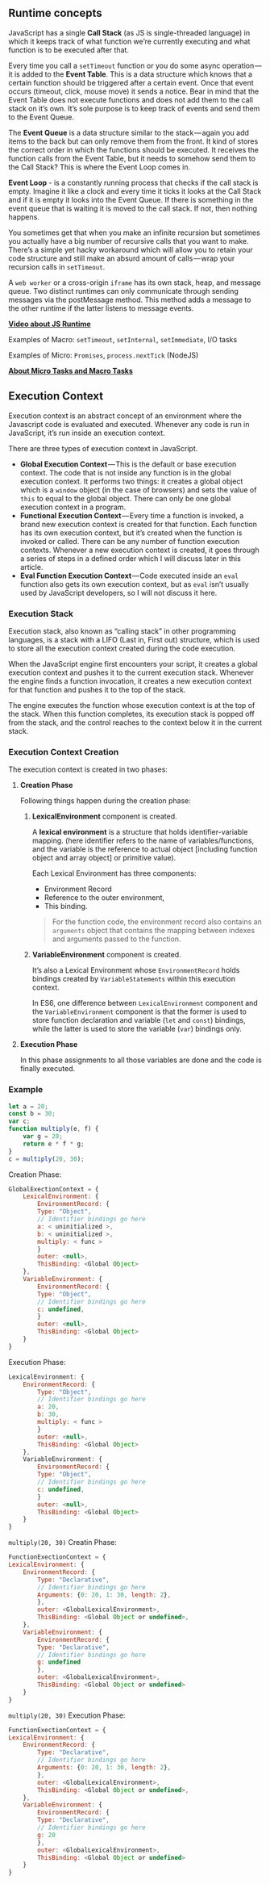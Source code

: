 ## Runtime concepts
JavaScript has a single __Call Stack__ (as JS is single-threaded language) in which it keeps track of what function we’re currently executing and what function is to be executed after that.

Every time you call a `setTimeout` function or you do some async operation — it is added to the __Event Table__. This is a data structure which knows that a certain function should be triggered after a certain event. Once that event occurs (timeout, click, mouse move) it sends a notice. Bear in mind that the Event Table does not execute functions and does not add them to the call stack on it’s own. It’s sole purpose is to keep track of events and send them to the Event Queue.

The __Event Queue__ is a data structure similar to the stack — again you add items to the back but can only remove them from the front. It kind of stores the correct order in which the functions should be executed. It receives the function calls from the Event Table, but it needs to somehow send them to the Call Stack? This is where the Event Loop comes in.

__Event Loop__ - is a constantly running process that checks if the call stack is empty. Imagine it like a clock and every time it ticks it looks at the Call Stack and if it is empty it looks into the Event Queue. If there is something in the event queue that is waiting it is moved to the call stack. If not, then nothing happens.

You sometimes get that when you make an infinite recursion but sometimes you actually have a big number of recursive calls that you want to make. There’s a simple yet hacky workaround which will allow you to retain your code structure and still make an absurd amount of calls — wrap your recursion calls in `setTimeout`.

A `web worker` or a cross-origin `iframe` has its own stack, heap, and message queue. Two distinct runtimes can only communicate through sending messages via the postMessage method. This method adds a message to the other runtime if the latter listens to message events.

__[Video about JS Runtime](https://www.youtube.com/watch?v=8aGhZQkoFbQ&t=0s&list=WL&index=64)__

Examples of Macro: `setTimeout`, `setInternal`, `setImmediate`, I/O tasks

Examples of Micro: `Promises`, `process.nextTick` (NodeJS)

__[About Micro Tasks and Macro Tasks](https://jakearchibald.com/2015/tasks-microtasks-queues-and-schedules/)__

## Execution Context
Execution context is an abstract concept of an environment where the Javascript code is evaluated and executed. Whenever any code is run in JavaScript, it’s run inside an execution context.

There are three types of execution context in JavaScript.
* __Global Execution Context__ — This is the default or base execution context. The code that is not inside any function is in the global execution context. It performs two things: it creates a global object which is a `window` object (in the case of browsers) and sets the value of `this` to equal to the global object. There can only be one global execution context in a program.
* __Functional Execution Context__ — Every time a function is invoked, a brand new execution context is created for that function. Each function has its own execution context, but it’s created when the function is invoked or called. There can be any number of function execution contexts. Whenever a new execution context is created, it goes through a series of steps in a defined order which I will discuss later in this article.
* __Eval Function Execution Context__ — Code executed inside an `eval` function also gets its own execution context, but as `eval` isn’t usually used by JavaScript developers, so I will not discuss it here.

### Execution Stack
Execution stack, also known as “calling stack” in other programming languages, is a stack with a LIFO (Last in, First out) structure, which is used to store all the execution context created during the code execution.

When the JavaScript engine first encounters your script, it creates a global execution context and pushes it to the current execution stack. Whenever the engine finds a function invocation, it creates a new execution context for that function and pushes it to the top of the stack.

The engine executes the function whose execution context is at the top of the stack. When this function completes, its execution stack is popped off from the stack, and the control reaches to the context below it in the current stack.

### Execution Context Creation
The execution context is created in two phases:
1. __Creation Phase__

    Following things happen during the creation phase:
    1. __LexicalEnvironment__ component is created.

        A __lexical environment__ is a structure that holds identifier-variable mapping. (here identifier refers to the name of variables/functions, and the variable is the reference to actual object [including function object and array object] or primitive value).

        Each Lexical Environment has three components:
        * Environment Record
        * Reference to the outer environment,
        * This binding.

        > For the function code, the environment record also contains an `arguments` object that contains the mapping between indexes and arguments passed to the function.

    2. __VariableEnvironment__ component is created.

        It’s also a Lexical Environment whose `EnvironmentRecord` holds bindings created by `VariableStatements` within this execution context.

        In ES6, one difference between `LexicalEnvironment` component and the `VariableEnvironment` component is that the former is used to store function declaration and variable (`let` and `const`) bindings, while the latter is used to store the variable (`var`) bindings only.

2. __Execution Phase__

    In this phase assignments to all those variables are done and the code is finally executed.

### Example
```javascript
let a = 20;
const b = 30;
var c;
function multiply(e, f) {
    var g = 20;
    return e * f * g;
}
c = multiply(20, 30);
```

Creation Phase:
```javascript
GlobalExectionContext = {
    LexicalEnvironment: {
        EnvironmentRecord: {
        Type: "Object",
        // Identifier bindings go here
        a: < uninitialized >,
        b: < uninitialized >,
        multiply: < func >
        }
        outer: <null>,
        ThisBinding: <Global Object>
    },
    VariableEnvironment: {
        EnvironmentRecord: {
        Type: "Object",
        // Identifier bindings go here
        c: undefined,
        }
        outer: <null>,
        ThisBinding: <Global Object>
    }
}
```

Execution Phase:
```javascript
LexicalEnvironment: {
    EnvironmentRecord: {
        Type: "Object",
        // Identifier bindings go here
        a: 20,
        b: 30,
        multiply: < func >
        }
        outer: <null>,
        ThisBinding: <Global Object>
    },
    VariableEnvironment: {
        EnvironmentRecord: {
        Type: "Object",
        // Identifier bindings go here
        c: undefined,
        }
        outer: <null>,
        ThisBinding: <Global Object>
    }
}
```

`multiply(20, 30)` Creatin Phase:
```javascript
FunctionExectionContext = {
LexicalEnvironment: {
    EnvironmentRecord: {
        Type: "Declarative",
        // Identifier bindings go here
        Arguments: {0: 20, 1: 30, length: 2},
        },
        outer: <GlobalLexicalEnvironment>,
        ThisBinding: <Global Object or undefined>,
    },
    VariableEnvironment: {
        EnvironmentRecord: {
        Type: "Declarative",
        // Identifier bindings go here
        g: undefined
        },
        outer: <GlobalLexicalEnvironment>,
        ThisBinding: <Global Object or undefined>
    }
}
```

`multiply(20, 30)` Execution Phase:
```javascript
FunctionExectionContext = {
LexicalEnvironment: {
    EnvironmentRecord: {
        Type: "Declarative",
        // Identifier bindings go here
        Arguments: {0: 20, 1: 30, length: 2},
        },
        outer: <GlobalLexicalEnvironment>,
        ThisBinding: <Global Object or undefined>,
    },
    VariableEnvironment: {
        EnvironmentRecord: {
        Type: "Declarative",
        // Identifier bindings go here
        g: 20
        },
        outer: <GlobalLexicalEnvironment>,
        ThisBinding: <Global Object or undefined>
    }
}
```